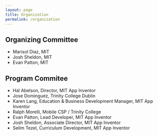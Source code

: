 ```yaml
---
layout: page
title: Organization
permalink: /organization
---
```


## Organizing Committee

* Marisol Diaz, MIT
* Josh Sheldon, MIT
* Evan Patton, MIT

## Program Commitee

* Hal Abelson, Director, MIT App Inventor
* Jose Dominguez, Trinity College Dublin
* Karen Lang, Education & Business Development Manager, MIT App Inventor
* Ralph Morelli, Mobile CSP / Trinity College
* Evan Patton, Lead Developer, MIT App Inventor
* Josh Sheldon, Associate Director, MIT App Inventor
* Selim Tezel, Curriculum Development, MIT App Inventor
